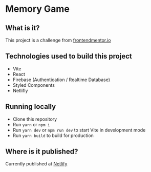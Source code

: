 # Memory Game

## What is it?

This project is a challenge from [frontendmentor.io](https://www.frontendmentor.io)

## Technologies used to build this project

- Vite
- React
- Firebase (Authentication / Realtime Database)
- Styled Components
- Netlifly

## Running locally

- Clone this repository
- Run `yarn` or `npm i`
- Run `yarn dev` or `npm run dev` to start Vite in development mode
- Run `yarn build` to build for production

## Where is it published?
Currently published at [Netlify](http://memory-game-fem.netlify.app/)
